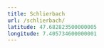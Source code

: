 ```yaml
---
title: Schlierbach
url: /schlierbach/
latitude: 47.682823500000005
longitude: 7.405734600000001
---
```

